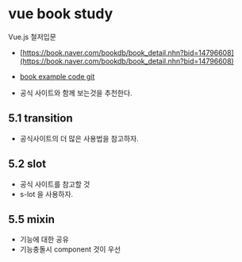 # vue book study

Vue.js 철저입문

- [https://book.naver.com/bookdb/book_detail.nhn?bid=14796608](https://book.naver.com/bookdb/book_detail.nhn?bid=14796608)
- [book example code git](https://github.com/wikibook/vuejs)

- 공식 사이트와 함께 보는것을 추천한다.

## 5.1 transition

- 공식사이트의 더 많은 사용법을 참고하자.

## 5.2 slot

- 공식 사이트를 참고할 것
- s-lot 을 사용하자.

## 5.5 mixin

- 기능에 대한 공유
- 기능충돌시 component 것이 우선

